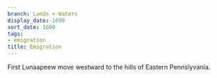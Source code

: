```yaml
---
branch: Lands + Waters
display_date: 1690
sort_date: 1690
tags:
- emigration
title: Emigration
---
```


First Lunaapeew move westward to the hills of Eastern Pennslyvania.
